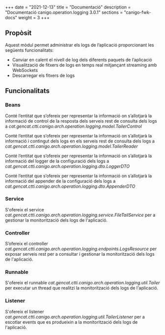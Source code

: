 +++
date        = "2021-12-13"
title       = "Documentació"
description = "Documentació canigo.operation.logging 3.0.1"
sections    = "canigo-fwk-docs"
weight      = 3
+++

## Propòsit

Aquest mòdul permet administrar els logs de l’aplicació proporcionant les següents funcionalitats:

* Canviar en calent el nivell de log dels diferents paquets de l’aplicació
* Visualització de fitxers de logs en temps real mitjançant streaming amb WebSockets
* Descarregar els fitxers de logs

## Funcionalitats

### Beans

Conté l’entitat que s’ofereix per representar la informació on s’allotjarà la informació de control de la resposta dels serveis rest de consulta dels logs a *cat.gencat.ctti.canigo.arch.operation.logging.model.TailerControl*

Conté l’entitat que s’ofereix per representar la informació on s’allotjarà la informació i contingut dels logs en els serveis rest de consulta dels logs a *cat.gencat.ctti.canigo.arch.operation.logging.model.TailerReader*

Conté l’entitat que s’ofereix per representar la informació on s’allotjarà la informació del logger de la configuració dels logs a *cat.gencat.ctti.canigo.arch.operation.logging.dto.LoggerDTO*

Conté l’entitat que s’ofereix per representar la informació on s’allotjarà la informació del appender de la configuració dels logs a *cat.gencat.ctti.canigo.arch.operation.logging.dto.AppenderDTO*

### Service

S'ofereix el service *cat.gencat.ctti.canigo.arch.operation.logging.service.FileTailService* per a gestionar la monitorització dels logs de l'aplicació.

### Controller

S’ofereix el controller *cat.gencat.ctti.canigo.arch.operation.logging.endpoints.LogsResource* per exposar serveis rest per a consultar i gestionar la monitorització dels logs de l'aplicació.

### Runnable

S'ofereix el runnable *cat.gencat.ctti.canigo.arch.operation.logging.util.Tailer* per executar un thread que realitzi la monitorització dels logs de l'aplicació.

### Listener

S'ofereix el listener *cat.gencat.ctti.canigo.arch.operation.logging.util.TailerListener* per a escotlar events que es produeixin a la monitorització dels logs de l'aplicació.
